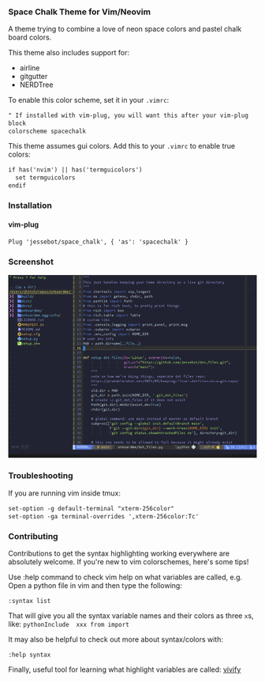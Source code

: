 ### Space Chalk Theme for Vim/Neovim
A theme trying to combine a love of neon space colors and pastel chalk board colors.

This theme also includes support for:

- airline
- gitgutter
- NERDTree

To enable this color scheme, set it in your `.vimrc`:

```vim
" If installed with vim-plug, you will want this after your vim-plug block
colorscheme spacechalk 
```

This theme assumes gui colors. Add this to your `.vimrc` to enable true colors:

```vim
if has('nvim') || has('termguicolors')
  set termguicolors
endif
```

### Installation

#### vim-plug ###
```
Plug 'jessebot/space_chalk', { 'as': 'spacechalk' }
```

### Screenshot ###

![Screenshot](./img/vim_example.png)

### Troubleshooting ###
 If you are running vim inside tmux:

```tmux
set-option -g default-terminal "xterm-256color"
set-option -ga terminal-overrides ',xterm-256color:Tc'
```

### Contributing ###

Contributions to get the syntax highlighting working everywhere are absolutely
welcome. If you're new to vim colorschemes, here's some tips!

Use :help command to check vim help on what variables are called, e.g.
Open a python file in vim and then type the following:

```vim
:syntax list
```

That will give you all the syntax variable names and their colors as
three `x`s, like: `pythonInclude  xxx from import`

It may also be helpful to check out more about syntax/colors with:

```vim
:help syntax 
```

Finally, useful tool for learning what highlight variables are called:
[vivify](http://bytefluent.com/vivify/)
